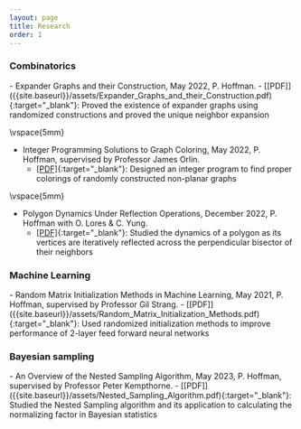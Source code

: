```yaml
---
layout: page
title: Research
order: 1
---
```

<h3>Combinatorics</h3>
- Expander Graphs and their Construction, May 2022, P. Hoffman. 
  - [[PDF]]({{site.baseurl}}/assets/Expander_Graphs_and_their_Construction.pdf){:target="_blank"}: Proved the existence of expander graphs using randomized constructions and proved the unique neighbor expansion

\vspace{5mm}

- Integer Programming Solutions to Graph Coloring, May 2022, P. Hoffman, supervised by Professor James Orlin.
  - [[PDF]]({{site.baseurl}}/assets/IP_approach_to_coloring_non_planar_graphs.pdf){:target="_blank"}: Designed an integer program to find proper colorings of randomly constructed non-planar graphs

\vspace{5mm}

- Polygon Dynamics Under Reflection Operations, December 2022, P. Hoffman with O. Lores & C. Yung.
  - [[PDF]]({{site.baseurl}}/assets/Final__Polygon_Dynamics-2.pdf){:target="_blank"}: Studied the dynamics of a polygon as its vertices are iteratively reflected across the perpendicular bisector of their neighbors


<h3>Machine Learning</h3>
- Random Matrix Initialization Methods in Machine Learning, May 2021, P. Hoffman,
supervised by Professor Gil Strang. 
  - [[PDF]]({{site.baseurl}}/assets/Random_Matrix_Initialization_Methods.pdf){:target="_blank"}: Used randomized initialization methods to improve performance of 2-layer feed forward neural networks


<h3>Bayesian sampling</h3>
- An Overview of the Nested Sampling Algorithm, May 2023, P. Hoffman, supervised by
Professor Peter Kempthorne. 
  -  [[PDF]]({{site.baseurl}}/assets/Nested_Sampling_Algorithm.pdf){:target="_blank"}: Studied the Nested Sampling algorithm and its application to calculating the normalizing factor in Bayesian statistics
